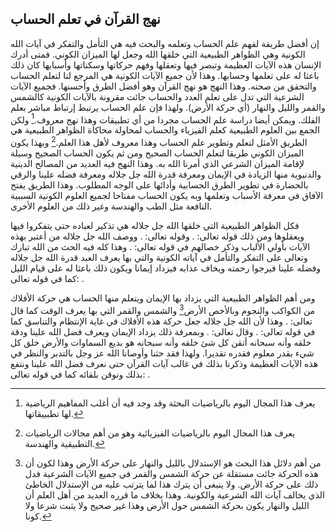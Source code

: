 ## نهج القرآن في تعلم الحساب

إن أفضل طريقة لفهم علم الحساب وتعلمه والبحث فيه هي التأمل والتفكر في
آيات الله الكونية وهي الظواهر الطبيعية التي خلقها الله وجعل لها الميزان
الكوني. فمتى أدرك الإنسان هذه الآيات العظيمة وتبصر فيها وتعقلها وفهم
حركاتها وسكناتها وأسبابها كان ذلك باعثا له على تعلمها وحسابها. وهذا لأن
جميع الآيات الكونية هي المرجع لنا لتعلم الحساب والتحقق من صحته. وهذا
النهج هو نهج القرآن وهو أفضل الطرق وأحسنها. فجميع الآيات الشرعية التي
تدل على تعلم العدد والحساب جائت مقرونة بالآيات الكونية كالشمس والقمر
والليل والنهار (أي حركة الأرض). ولهذا فإن علم الحساب يرتبط إرتباط مباشر
بعلم الفلك. ويمكن أيضا دراسة علم الحساب مجردا من أي تطبيقات وهذا نهج
معروف.[^17] ولكن الجمع بين العلوم الطبيعية كعلم الفيزياء والحساب لمحاولة
محاكاة الظواهر الطبيعية هي الطريق الأمثل لتعلم وتطوير علم الحساب وهذا
معروف لأهل هذا العلم.[^18] وبهذا يكون الميزان الكوني طريقا لتعلم الحساب
الصحيح ومن ثم يكون الحساب الصحيح وسيلة لإقامة الميزان الشرعي الذي أمرنا
الله به. وهذا النهج فيه العديد من المصالح الدينية والدنيوية منها الزيادة
في الإيمان ومعرفة قدرة الله جل جلاله ومعرفة فضله علينا والرقي بالحضارة
في تطوير الطرق الحسابية وأدائها على الوجه المطلوب. وهذا الطريق يفتح
الآفاق في معرفة الأسباب وتعلمها وبه يكون الحساب مفتاحا لجميع العلوم
الكونية السببية النافعة مثل الطب والهندسة وغير ذلك من العلوم الأخرى.

فكل الظواهر الطبيعية التي خلقها الله جل جلاله هي تذكير لعباده حتى
يتفكروا فيها ويعقلوها ومن ذلك قوله تعالى: . وقوله تعالى: . ووصف الله جل
جلاله من أعتبر بهذه الآيات بأولي الألباب وذكر خصالهم في قوله تعالى: .
وهذا كله فيه الحث من الله تبارك وتعالى على التفكر والتأمل في آياته
الكونية والتي بها يعرف العبد قدرة الله جل جلاله وفضله علينا فيرجوا رحمته
ويخاف عذابه فيزداد إيمانا ويكون ذلك باعثا له على قيام الليل كما في قوله
تعالى: .

ومن أهم الظواهر الطبيعية التي يزداد بها الإيمان ويتعلم منها الحساب هي
حركة الأفلاك من الكواكب والنجوم وبالأخص الأرض[^19] والشمس والقمر التي
بها يعرف الوقت كما قال تعالى: . وهذا لأن الله جل جلاله جعل حركة هذه
الأفلاك في غاية الإنتظام والتناسق كما في قوله تعالى: . وقال تعالى: .
وبمعرفة ذلك يزداد الإيمان ويعرف فضل الله علينا ودقة خلقه وأنه سبحانه
أتقن كل شئ خلقه وأنه سبحانه هو بديع السماوات والأرض خلق كل شيء بقدر
معلوم فقدره تقديرا. ولهذا فقد حثنا وأوصانا الله عز وجل بالتدبر والنظر في
هذه الآيات العظيمة وذكرنا بذلك في غالب آيات القرآن حتى نعرف فضل الله
علينا ونتفع بذلك ونوقن بلقائه كما في قوله تعالى: .

[^17]: يعرف هذا المجال اليوم بالرياضيات البحثة وقد وجد فيه أن أغلب
    المفاهيم الرياضية لها تطبييقاتها.

[^18]: يعرف هذا المجال اليوم بالرياضيات الفيزيائية وهو من أهم مجالات
    الرياضيات التطبيقية والهندسة.

[^19]: من أهم دلائل هذا البحث هو الإستدلال بالليل والنهار على حركة الأرض
    وهذا لكون أن هذه الحركة جائت مستقلة عن حركة الشمس والقمر في جميع
    الآيات الشرعية فدل ذلك على حركة الأرض. ولا ينبغى أن يترك هذا لما
    يترتب عليه من الإستدلال الخاطئ الذي يخالف آيات الله الشرعية
    والكونية. وهذا بخلاف ما قرره العديد من أهل العلم أن الليل والنهار
    يكون بحركة الشمس حول الأرض وهذا غير صحيح ولا يثبت شرعا ولا كونا.
